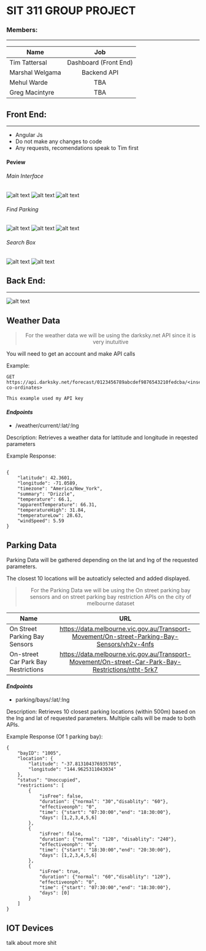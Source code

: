 # SIT 311 GROUP PROJECT
### Members: 
---
| Name     | Job          | 
| ------------- |:-------------:|
| Tim Tattersal      | Dashboard (Front End) | 
| Marshal Welgama    | Backend API      | 
| Mehul Warde | TBA     | 
| Greg Macintyre | TBA    | 

## Front End:
---
- Angular Js
- Do not make any changes to code
- Any requests, recomendations speak to Tim first 

#### Peview
###### Main Interface
![alt text](resources/gui-wireframes/Main%20Interface.png)
![alt text](resources/gui-wireframes/Main%20Interface%20(IoT%20Activity).png)
![alt text](resources/gui-wireframes/Main%20Interface%20(Settings).png)
###### Find Parking
![alt text](resources/gui-wireframes/Find%20a%20Park.png)
![alt text](resources/gui-wireframes/Find%20a%20Park%20(List%20View).png)
![alt text](resources/gui-wireframes/Find%20a%20Park%20(Individual%20Parks).png)
###### Search Box
![alt text](resources/gui-wireframes/Searchbox.png)
![alt text](resources/gui-wireframes/Searchbox%20(Advanced%20Search).png)


## Back End:
---
![alt text](flowchart.jpg)
## Weather Data

><center>For the weather data we will be using the darksky.net API since it is very inutuitive<center>


You will need to get an account and make API calls

Example: 

```
GET https://api.darksky.net/forecast/0123456789abcdef9876543210fedcba/<insert co-ordinates>

This example used my API key
```

#### *Endpoints*

- /weather/current/:lat/:lng

Description: Retrieves a weather data for lattitude and longitude in reqested parameters

Example Response:

```

{
    "latitude": 42.3601,
    "longitude": -71.0589,
    "timezone": "America/New_York",
    "summary": "Drizzle",
    "temperature": 66.1,
    "apparentTemperature": 66.31,
    "temperatureHigh": 31.84,
    "temperatureLow": 28.63,
    "windSpeed": 5.59
}

```





## Parking Data

Parking Data will be gathered depending on the lat and lng of the requested parameters. 

The closest 10 locations will be autoaticly selected and added displayed. 

><center>For the Parking Data we will be using the On street parking bay sensors and on street parking bay restriction APIs on the city of melbourne dataset<center>

| Name     | URL        | 
| ------------- |:-------------:|
| On Street Parking Bay Sensors   | https://data.melbourne.vic.gov.au/Transport-Movement/On-street-Parking-Bay-Sensors/vh2v-4nfs | 
| On-street Car Park Bay Restrictions      | https://data.melbourne.vic.gov.au/Transport-Movement/On-street-Car-Park-Bay-Restrictions/ntht-5rk7 | 
 

#### *Endpoints*

- parking/bays/:lat/:lng

Description: Retrieves 10 closest parking locations (within 500m) based on the lng and lat of requested parameters. Multiple calls will be made to both APIs. 

Example Response (Of 1 parking bay):


```
{
    "bayID": "1005",
    "location": {
        "latitude": "-37.813104376935705",
        "longitude": "144.9625311043034"
    },
    "status": "Unoccupied",
    "restrictions": [
        {
            "isFree": false,
            "duration": {"normal": "30","disablity": "60"},
            "effectiveonph": "0",
            "time": {"start": "07:30:00","end": "18:30:00"},
            "days": [1,2,3,4,5,6]
        },
        {
            "isFree": false,
            "duration": {"normal": "120", "disablity": "240"},
            "effectiveonph": "0",
            "time": {"start": "18:30:00","end": "20:30:00"},
            "days": [1,2,3,4,5,6]
        },
        {
            "isFree": true,
            "duration": {"normal": "60","disablity": "120"},
            "effectiveonph": "0",
            "time": {"start": "07:30:00","end": "18:30:00"},
            "days": [0]
        }
    ]
}

```

## IOT Devices
talk about more shit







